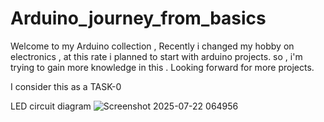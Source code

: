 # Arduino_journey_from_basics
Welcome to my Arduino collection , Recently i changed my hobby on electronics , at this rate i planned to start with arduino projects.
so , i'm trying to gain more knowledge in this . Looking forward for more projects.

I consider this as a TASK-0

LED circuit diagram  ![Screenshot 2025-07-22 064956](https://github.com/user-attachments/assets/9d517d9b-4866-4fa3-b495-9ff6c6a4a109)

